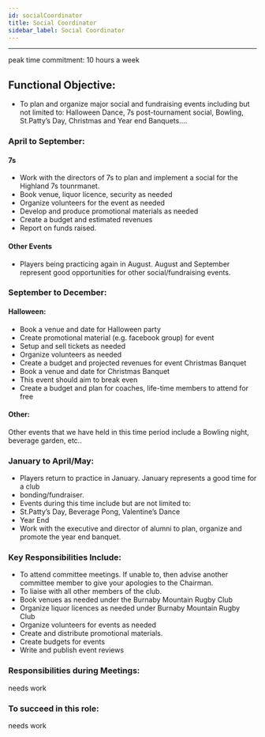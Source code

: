 ```yaml
---
id: socialCoordinator
title: Social Coordinator
sidebar_label: Social Coordinator
---
```

***
peak time commitment: 10 hours a week

## Functional Objective:
- To plan and organize major social and fundraising events including but not limited to:
Halloween Dance, 7s post-tournament social, Bowling, St.Patty’s Day, Christmas and
Year end Banquets….

### April to September:
#### 7s
- Work with the directors of 7s to plan and implement a social for the Highland 7s tounrmanet.
- Book venue, liquor licence, security as needed
- Organize volunteers for the event as needed
- Develop and produce promotional materials as needed
- Create a budget and estimated revenues
- Report on funds raised. 
#### Other Events
- Players being practicing again in August. August and September represent good opportunities for other social/fundraising events.
### September to December:
#### Halloween:
- Book a venue and date for Halloween party
- Create promotional material (e.g. facebook group) for event
- Setup and sell tickets as needed
- Organize volunteers as needed
- Create a budget and projected revenues for event Christmas Banquet
- Book a venue and date for Christmas Banquet
- This event should aim to break even
- Create a budget and plan for coaches, life-time members to attend for free
#### Other:
Other events that we have held in this time period include a Bowling night, beverage garden, etc..

### January to April/May:
- Players return to practice in January. January represents a good time for a club
- bonding/fundraiser.
- Events during this time include but are not limited to:
- St.Patty’s Day, Beverage Pong, Valentine’s Dance
- Year End
- Work with the executive and director of alumni to plan, organize and promote the year end banquet.

### Key Responsibilities Include:
- To attend committee meetings. If unable to, then advise another committee member to give your apologies to the Chairman.
- To liaise with all other members of the club.
- Book venues as needed under the Burnaby Mountain Rugby Club
- Organize liquor licences as needed under Burnaby Mountain Rugby Club
- Organize volunteers for events as needed
- Create and distribute promotional materials.
- Create budgets for events
- Write and publish event reviews

### Responsibilities during Meetings:
needs work
### To succeed in this role:
needs work